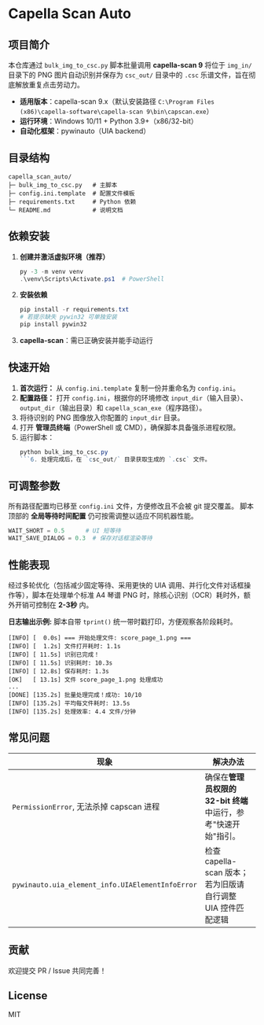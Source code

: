 # Capella Scan Auto

## 项目简介
本仓库通过 `bulk_img_to_csc.py` 脚本批量调用 **capella-scan 9** 将位于 `img_in/` 目录下的 PNG 图片自动识别并保存为 `csc_out/` 目录中的 `.csc` 乐谱文件，旨在彻底解放重复点击劳动力。

* **适用版本**：capella-scan 9.x（默认安装路径 `C:\Program Files (x86)\capella-software\capella-scan 9\bin\capscan.exe`）
* **运行环境**：Windows 10/11 + Python 3.9+（x86/32-bit）
* **自动化框架**：pywinauto（UIA backend）

## 目录结构
```
capella_scan_auto/
├─ bulk_img_to_csc.py   # 主脚本
├─ config.ini.template  # 配置文件模板
├─ requirements.txt     # Python 依赖
└─ README.md            # 说明文档
```

## 依赖安装
1. **创建并激活虚拟环境（推荐）**
   ```powershell
   py -3 -m venv venv
   .\venv\Scripts\Activate.ps1  # PowerShell
   ```
2. **安装依赖**
   ```powershell
   pip install -r requirements.txt
   # 若提示缺失 pywin32 可单独安装
   pip install pywin32
   ```
3. **capella-scan**：需已正确安装并能手动运行

## 快速开始
1. **首次运行：** 从 `config.ini.template` 复制一份并重命名为 `config.ini`。
2. **配置路径：** 打开 `config.ini`，根据你的环境修改 `input_dir`（输入目录）、`output_dir`（输出目录）和 `capella_scan_exe`（程序路径）。
3. 将待识别的 PNG 图像放入你配置的 `input_dir` 目录。
4. 打开 **管理员终端**（PowerShell 或 CMD），确保脚本具备强杀进程权限。
5. 运行脚本：
   ```powershell
   python bulk_img_to_csc.py
   ```6. 处理完成后，在 `csc_out/` 目录获取生成的 `.csc` 文件。

## 可调整参数
所有路径配置均已移至 `config.ini` 文件，方便修改且不会被 git 提交覆盖。
脚本顶部的 **全局等待时间配置** 仍可按需调整以适应不同机器性能。
```python
WAIT_SHORT = 0.5      # UI 短等待
WAIT_SAVE_DIALOG = 0.3  # 保存对话框渲染等待
```

## 性能表现
经过多轮优化（包括减少固定等待、采用更快的 UIA 调用、并行化文件对话框操作等），脚本在处理单个标准 A4 琴谱 PNG 时，除核心识别（OCR）耗时外，额外开销可控制在 **2-3秒** 内。

**日志输出示例:**
脚本自带 `tprint()` 统一带时戳打印，方便观察各阶段耗时。
```
[INFO] [  0.0s] === 开始处理文件: score_page_1.png ===
[INFO] [  1.2s] 文件打开耗时: 1.1s
[INFO] [ 11.5s] 识别已完成！
[INFO] [ 11.5s] 识别耗时: 10.3s
[INFO] [ 12.8s] 保存耗时: 1.3s
[OK]   [ 13.1s] 文件 score_page_1.png 处理成功
...
[DONE] [135.2s] 批量处理完成！成功: 10/10
[INFO] [135.2s] 平均每文件耗时: 13.5s
[INFO] [135.2s] 处理效率: 4.4 文件/分钟
```

## 常见问题
| 现象 | 解决办法 |
| --- | --- |
| `PermissionError`, 无法杀掉 capscan 进程 | 确保在**管理员权限的 32-bit 终端**中运行，参考"快速开始"指引。 |
| `pywinauto.uia_element_info.UIAElementInfoError` | 检查 capella-scan 版本；若为旧版请自行调整 UIA 控件匹配逻辑 |

## 贡献
欢迎提交 PR / Issue 共同完善！

## License
MIT 
